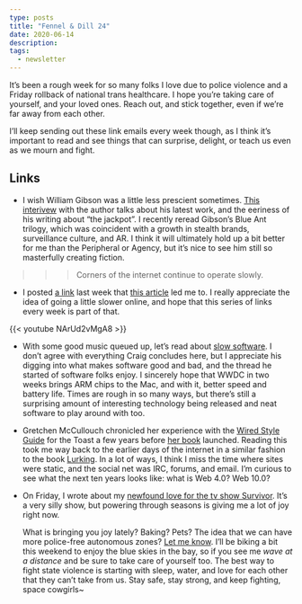```yaml
---
type: posts
title: "Fennel & Dill 24"
date: 2020-06-14
description: 
tags:
  - newsletter
---
```


It’s been a rough week for so many folks I love due to police violence and a Friday rollback of national trans healthcare. I hope you’re taking care of yourself, and your loved ones. Reach out, and stick together, even if we’re far away from each other. 

I’ll keep sending out these link emails every week though, as I think it’s important to read and see things that can surprise, delight, or teach us even as we mourn and fight.

<!--more-->

## Links

- I wish William Gibson was a little less prescient sometimes. [This interivew](https://thequietus.com/articles/28340-william-gibson-agency-interview) with the author talks about his latest work, and the eeriness of his writing about “the jackpot”. I recently reread Gibson’s Blue Ant trilogy, which was coincident with a growth in stealth brands, surveillance culture, and AR. I think it will ultimately hold up a bit better for me than the Peripheral or Agency, but it’s nice to see him still so masterfully creating fiction.

>>> Corners of the internet continue to operate slowly.

- I posted [a link](http://luckysoap.com/statements/handmadeweb.html) last week that [this article](https://thecreativeindependent.com/people/on-observing-time/) led me to. I really appreciate the idea of going a little slower online, and hope that this series of links every week is part of that.

{{< youtube NArUd2vMgA8 >}}

- With some good music queued up, let’s read about [slow software](https://craigmod.com/essays/software_slump/). I don’t agree with everything Craig concludes here, but I appreciate his digging into what makes software good and bad, and the thread he started of software folks enjoy. I sincerely hope that WWDC in two weeks brings ARM chips to the Mac, and with it, better speed and battery life. Times are rough in so many ways, but there’s still a surprising amount of interesting technology being released and neat software to play around with too.
- Gretchen McCullouch chronicled her experience with the [Wired Style Guide](https://the-toast.net/2015/08/26/wired-style-a-linguist-explains-vintage-internet-slang/) for the Toast a few years before [her book](https://gretchenmcculloch.com/book/) launched. Reading this took me way back to the earlier days of the internet in a similar fashion to the book [Lurking](https://www.c-span.org/video/?470007-1/joanne-mcneil-discusses-lurking). In a lot of ways, I think I miss the time where sites were static, and the social net was IRC, forums, and email. I’m curious to see what the next ten years looks like: what is Web 4.0? Web 10.0? 
- On Friday, I wrote about my [newfound love for the tv show Survivor](https://www.brookshelley.com/posts/2020-06-12-stoked-on-survivor/). It’s a very silly show, but powering through seasons is giving me a lot of joy right now.

	What is bringing you joy lately? Baking? Pets? The idea that we can have more police-free autonomous zones? [Let me know](mailto:brookshelley@gmail.com). I’ll be biking a bit this weekend to enjoy the blue skies in the bay, so if you see me _wave at a distance_ and be sure to take care of yourself too. The best way to fight state violence is starting with sleep, water, and love for each other that they can’t take from us. Stay safe, stay strong, and keep fighting, space cowgirls~

